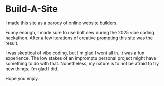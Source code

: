 # Build-A-Site

I made this site as a parody of online website builders.

Funny enough, I made sure to use bolt.new during the 2025 vibe coding hackathon. After a few iterations of creative prompting this site was the result.

I was skeptical of vibe coding, but I'm glad I went all in. It was a fun experience. The low stakes of an impromptu personal project might have something to do with that. Nonetheless, my nature is to not be afraid to try new things. I'm glad I did.

Hope you enjoy.